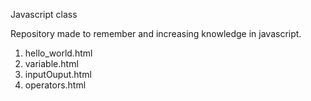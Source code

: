 Javascript class

Repository made to remember and increasing knowledge in javascript.

1) hello_world.html
2) variable.html
3) inputOuput.html
4) operators.html
